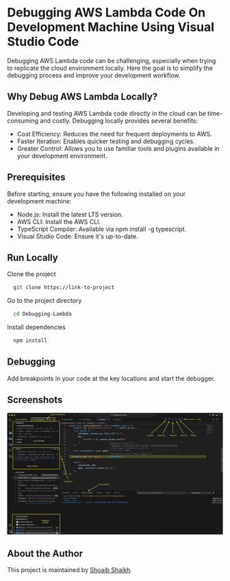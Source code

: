 
# Debugging AWS Lambda Code On Development Machine Using Visual Studio Code

Debugging AWS Lambda code can be challenging, especially when trying to replicate the cloud environment locally. Here the goal is to simplify the debugging process and improve your development workflow.

## Why Debug AWS Lambda Locally?

Developing and testing AWS Lambda code directly in the cloud can be time-consuming and costly. Debugging locally provides several benefits:

- Cost Efficiency: Reduces the need for frequent deployments to AWS.
- Faster Iteration: Enables quicker testing and debugging cycles.
- Greater Control: Allows you to use familiar tools and plugins available in your development environment.

## Prerequisites

Before starting, ensure you have the following installed on your development machine:

- Node.js: Install the latest LTS version.
- AWS CLI: Install the AWS CLI.
- TypeScript Compiler: Available via npm install -g typescript.
- Visual Studio Code: Ensure it's up-to-date.

## Run Locally

Clone the project

```bash
  git clone https://link-to-project
```

Go to the project directory

```bash
  cd Debugging-Lambda
```

Install dependencies

```bash
  npm install
```

## Debugging

Add breakpoints in your code at the key locations and start the debugger.

## Screenshots

![Debugging](./debug-screenshot.jpeg?raw=true "Active debug session")

## About the Author

This project is maintained by [Shoaib Shaikh](https://github.com/smshaikh-official).
